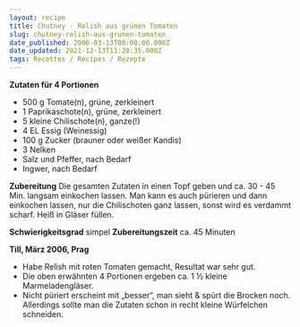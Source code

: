```yaml
---
layout: recipe
title: Chutney - Relish aus grünen Tomaten
slug: chutney-relish-aus-grunen-tomaten
date_published: 2006-03-13T00:00:00.000Z
date_updated: 2021-12-13T11:28:35.000Z
tags: Recettes / Recipes / Rezepte
---
```


**Zutaten für 4 Portionen**
- 500 g Tomate(n), grüne, zerkleinert
- 1 Paprikaschote(n), grüne, zerkleinert
- 5 kleine Chilischote(n), ganze(!)
- 4 EL Essig (Weinessig)
- 100 g Zucker (brauner oder weißer Kandis)
- 3 Nelken
- Salz und Pfeffer, nach Bedarf
- Ingwer, nach Bedarf

**Zubereitung**
Die gesamten Zutaten in einen Topf geben und ca. 30 - 45 Min. langsam einkochen lassen. Man kann es auch pürieren und dann einkochen lassen, nur die Chilischoten ganz lassen, sonst wird es verdammt scharf. Heiß in Gläser füllen.

**Schwierigkeitsgrad** simpel
**Zubereitungszeit** ca. 45 Minuten

**Till, März 2006, Prag**

- Habe Relish mit roten Tomaten gemacht, Resultat war sehr gut.
- Die oben erwähnten 4 Portionen ergeben ca. 1 ½ kleine Marmeladengläser.
- Nicht püriert erscheint mit „besser“, man sieht & spürt die Brocken noch. Allerdings sollte man die Zutaten schon in recht kleine Würfelchen schneiden.

